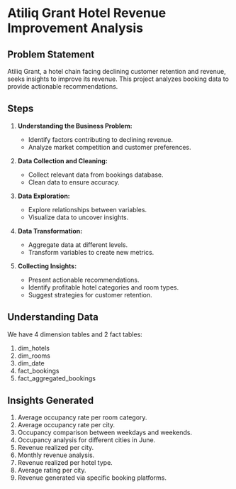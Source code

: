 # Atiliq Grant Hotel Revenue Improvement Analysis

## Problem Statement
Atiliq Grant, a hotel chain facing declining customer retention and revenue, seeks insights to improve its revenue. This project analyzes booking data to provide actionable recommendations.

## Steps
1. **Understanding the Business Problem:**
   - Identify factors contributing to declining revenue.
   - Analyze market competition and customer preferences.

2. **Data Collection and Cleaning:**
   - Collect relevant data from bookings database.
   - Clean data to ensure accuracy.

3. **Data Exploration:**
   - Explore relationships between variables.
   - Visualize data to uncover insights.

4. **Data Transformation:**
   - Aggregate data at different levels.
   - Transform variables to create new metrics.

5. **Collecting Insights:**
   - Present actionable recommendations.
   - Identify profitable hotel categories and room types.
   - Suggest strategies for customer retention.

## Understanding Data
We have 4 dimension tables and 2 fact tables:
1. dim_hotels
2. dim_rooms
3. dim_date
4. fact_bookings
5. fact_aggregated_bookings

## Insights Generated
1. Average occupancy rate per room category.
2. Average occupancy rate per city.
3. Occupancy comparison between weekdays and weekends.
4. Occupancy analysis for different cities in June.
5. Revenue realized per city.
6. Monthly revenue analysis.
7. Revenue realized per hotel type.
8. Average rating per city.
9. Revenue generated via specific booking platforms.

